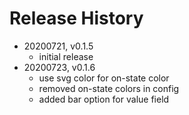 # Release History

* 20200721, v0.1.5
	* initial release
* 20200723, v0.1.6
	* use svg color for on-state color
	* removed on-state colors in config
	* added bar option for value field
